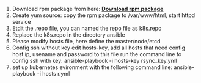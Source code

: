 1. Download rpm package from here: **[Download rpm package](http://10.110.13.73/_layouts/15/start.aspx#/Shared%20Documents/Forms/AllItems.aspx?RootFolder=%2FShared%20Documents%2FContainer%20Service%2Fkubernetes%20rpm%20package&FolderCTID=0x01200097BD792FCDCA314591C60C2E8182BBA0&View=%7B84ACE000%2D5ACD%2D4A83%2DBA13%2D0990224E3589%7D)**
2. Create yum source: copy the rpm package to /var/www/html, start httpd service
3. Etdit the .repo file, you can named the repo file as k8s.repo
4. Replace the k8s.repo in the directory ansible
5. Please modify hosts file, here define the master/node/etcd 
6. Config ssh without key
   edit hosts-key, add all hosts that need config host ip, usename and password to this file
   run the command line to config ssh with key: ansible-playbook -i hosts-key rsync_key.yml
7. set up kubernetes evironment with the following command line:
   ansible-playbook -i hosts r.yml
